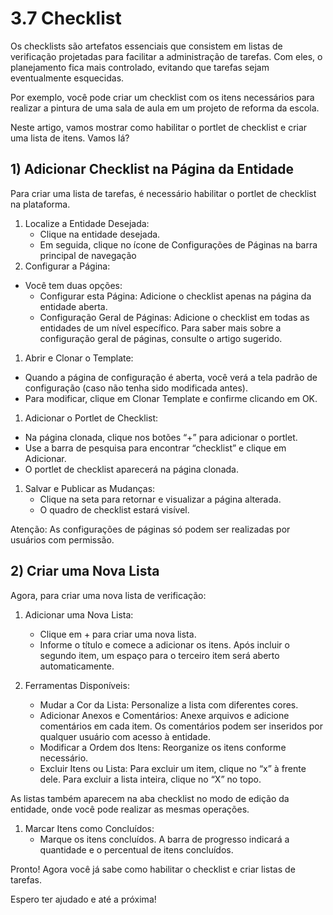 # 3.7 Checklist

Os checklists são artefatos essenciais que consistem em listas de verificação projetadas para facilitar a administração de tarefas. Com eles, o planejamento fica mais controlado, evitando que tarefas sejam eventualmente esquecidas.

Por exemplo, você pode criar um checklist com os itens necessários para realizar a pintura de uma sala de aula em um projeto de reforma da escola.

Neste artigo, vamos mostrar como habilitar o portlet de checklist e criar uma lista de itens. Vamos lá?

## 1) Adicionar Checklist na Página da Entidade

Para criar uma lista de tarefas, é necessário habilitar o portlet de checklist na plataforma.

1. Localize a Entidade Desejada:
    - Clique na entidade desejada.
    - Em seguida, clique no ícone de Configurações de Páginas na barra principal de navegação
2. Configurar a Página:

- Você tem duas opções:
  - Configurar esta Página: Adicione o checklist apenas na página da entidade aberta.
  - Configuração Geral de Páginas: Adicione o checklist em todas as entidades de um nível específico. Para saber mais sobre a configuração geral de páginas, consulte o artigo sugerido.

1. Abrir e Clonar o Template:

- Quando a página de configuração é aberta, você verá a tela padrão de configuração (caso não tenha sido modificada antes).
- Para modificar, clique em Clonar Template e confirme clicando em OK.

1. Adicionar o Portlet de Checklist:

- Na página clonada, clique nos botões “+” para adicionar o portlet.
- Use a barra de pesquisa para encontrar “checklist” e clique em Adicionar.
- O portlet de checklist aparecerá na página clonada.

1. Salvar e Publicar as Mudanças:
    - Clique na seta para retornar e visualizar a página alterada.
    - O quadro de checklist estará visível.

Atenção: As configurações de páginas só podem ser realizadas por usuários com permissão.

## 2) Criar uma Nova Lista

Agora, para criar uma nova lista de verificação:

1. Adicionar uma Nova Lista:
    - Clique em + para criar uma nova lista.
    - Informe o título e comece a adicionar os itens. Após incluir o segundo item, um espaço para o terceiro item será aberto automaticamente.

1. Ferramentas Disponíveis:
    - Mudar a Cor da Lista: Personalize a lista com diferentes cores.
    - Adicionar Anexos e Comentários: Anexe arquivos e adicione comentários em cada item. Os comentários podem ser inseridos por qualquer usuário com acesso à entidade.
    - Modificar a Ordem dos Itens: Reorganize os itens conforme necessário.
    - Excluir Itens ou Lista: Para excluir um item, clique no “x” à frente dele. Para excluir a lista inteira, clique no “X” no topo.

As listas também aparecem na aba checklist no modo de edição da entidade, onde você pode realizar as mesmas operações.  

1. Marcar Itens como Concluídos:
    - Marque os itens concluídos. A barra de progresso indicará a quantidade e o percentual de itens concluídos.

Pronto! Agora você já sabe como habilitar o checklist e criar listas de tarefas.

Espero ter ajudado e até a próxima!

